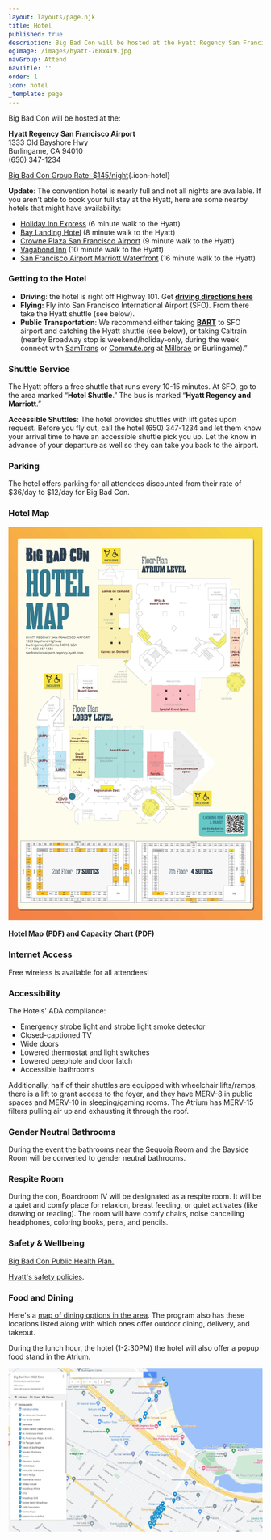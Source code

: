 ```yaml
---
layout: layouts/page.njk
title: Hotel
published: true
description: Big Bad Con will be hosted at the Hyatt Regency San Francisco Airport
ogImage: /images/hyatt-768x419.jpg
navGroup: Attend
navTitle: ''
order: 1
icon: hotel
_template: page
---
```


Big Bad Con will be hosted at the:

**Hyatt Regency San Francisco Airport**\
1333 Old Bayshore Hwy\
Burlingame, CA 94010\
(650) 347-1234

[Big Bad Con Group Rate: $145/night](https://www.hyatt.com/en-US/group-booking/SFOBU/G-BBC4){.icon-hotel}

**Update**: The convention hotel is nearly full and not all nights are available. If you aren't able to book your full stay at the Hyatt, here are some nearby hotels that might have availability:

* [Holiday Inn Express](https://www.ihg.com/holidayinnexpress/hotels/us/en/burlingame/urlbh/hoteldetail) (6 minute walk to the Hyatt)
* [Bay Landing Hotel](https://baylandinghotel.com/) (8 minute walk to the Hyatt)
* [Crowne Plaza San Francisco Airport](https://www.ihg.com/crowneplaza/hotels/us/en/burlingame/urlca/hoteldetail) (9 minute walk to the Hyatt)
* [Vagabond Inn](https://www.vagabondinn.com/vagabond-inn-executive-san-francisco-airport-bayfront-sfo?) (10 minute walk to the Hyatt)
* [San Francisco Airport Marriott Waterfront](https://www.marriott.com/reservation/rateListMenu.mi?dclid=CNel3fzHsoADFckxRAgdO-YBew\&cid=OMS_GLB0002Y27_GLE00070C9_GLF000C1AH\&defaultTab=prepay) (16 minute walk to the Hyatt)

<!-- Big Bad Con Group Rate: $139/night ([booking link](https://www.hyatt.com/en-US/group-booking/SFOBU/G-BBC3)) -->

### Getting to the Hotel

* **Driving**: the hotel is right off Highway 101. Get **[driving directions here](https://goo.gl/maps/7Jthy6QnQY9TMSPF9)**
* **Flying:** Fly into San Francisco International Airport (SFO). From there take the Hyatt shuttle (see below).
* **Public Transportation**: We recommend either taking **[BART](https://www.bart.gov/)** to SFO airport and catching the Hyatt shuttle (see below), or taking Caltrain (nearby Broadway stop is weekend/holiday-only, during the week connect with [SamTrans](http://www.samtrans.com/) or [Commute.org](https://commute.org/shuttles/) at [Millbrae](https://511.org/transit/centers/millbrae-transit-center) or Burlingame).”

### Shuttle Service

The Hyatt offers a free shuttle that runs every 10-15 minutes. At SFO, go to the area marked “**Hotel Shuttle**.” The bus is marked “**Hyatt Regency and Marriott**.”

**Accessible Shuttles**: The hotel provides shuttles with lift gates upon request. Before you fly out, call the hotel (650) 347-1234 and let them know your arrival time to have an accessible shuttle pick you up. Let the know in advance of your departure as well so they can take you back to the airport.

### Parking

The hotel offers parking for all attendees discounted from their rate of $36/day to $12/day for Big Bad Con.

### Hotel Map

![](/images/09-bigbadcon_hotel_map.jpg)

**[Hotel Map](/images/09-bigbadcon_hotel_map.pdf)** **(PDF) and** **[Capacity Chart](https://assets.tina.io/ac22da7d-8579-4122-a2c1-78b362f0d955/Hyatt-Regency-San-Francisco-Airport-Capacity-Charts-English-070918.pdf)** **(PDF)**

### Internet Access

Free wireless is available for all attendees!

### Accessibility

The Hotels' ADA compliance:

* Emergency strobe light and strobe light smoke detector
* Closed-captioned TV
* Wide doors
* Lowered thermostat and light switches
* Lowered peephole and door latch
* Accessible bathrooms

Additionally, half of their shuttles are equipped with wheelchair lifts/ramps, there is a lift to grant access to the foyer, and they have MERV-8 in public spaces and MERV-10 in sleeping/gaming rooms. The Atrium has MERV-15 filters pulling air up and exhausting it through the roof.

### Gender Neutral Bathrooms

During the event the bathrooms near the Sequoia Room and the Bayside Room will be converted to gender neutral bathrooms.

### Respite Room

During the con, Boardroom IV will be designated as a respite room. It will be a quiet and comfy place for relaxion, breast feeding, or quiet activates (like drawing or reading). The room will have comfy chairs, noise cancelling headphones, coloring books, pens, and pencils.

### Safety & Wellbeing

[Big Bad Con Public Health Plan.](/public-health-policy/)

[Hyatt's safety policies](https://www.hyatt.com/info/care-and-cleanliness-americas).

### Food and Dining

Here's a [map of dining options in the area](https://www.google.com/maps/d/u/0/edit?mid=1CE6SE62DYwbZdxV5-7CklkQiNfraCzA\&ll=37.59161336786066%2C-122.36212222537841\&z=16). The program also has these locations listed along with which ones offer outdoor dining, delivery, and takeout.

During the lunch hour, the hotel (1-2:30PM) the hotel will also offer a popup food stand in the Atrium.

![](/images/eating.JPG)
